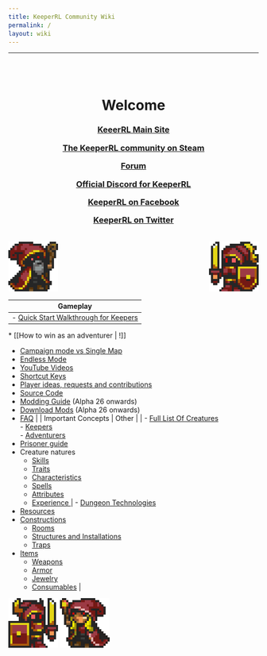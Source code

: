 ```yaml
---
title: KeeperRL Community Wiki
permalink: /
layout: wiki
---
```

<hr>
<th><p><br />
<br/>
<h1 align="center">Welcome</h1>
<h3 align="center">
<p><a href="http://keeperrl.com/">KeeerRL Main Site</a></p>
<p><a href="http://steamcommunity.com/app/329970">The KeeperRL community on Steam</a></p>
<p><a href="http://keeperrl.com/Forum">Forum</a></p>
<p><a href="https://discord.gg/XZfCCs5">Official Discord for KeeperRL</a></p>
<p><a href="https://www.facebook.com/keeperrl">KeeperRL on Facebook</a></p>
<p><a href="https://twitter.com/keeperRL">KeeperRL on Twitter</a></p></th>
</h2>
</tr>
</br>
<img src="_images\Keeper_east.png" title="fig:\Keeper_east.png" alt="_images\Keeper_east.png" width="100" />
<img src="_images\Keeper_knight_female_west.png" title="fig:\Keeper_knight_female_west.png" align="right" alt="_images\Keeper_knight_female_west.png" width="100" />

| Gameplay                                                                      
-----------------------------------------------------------------------------------------------------|
| -   [Quick Start Walkthrough for Keepers](/keeperrl_wiki/Quick_Start_Walkthrough "wikilink") 
                                                                                
 \* \[\[How to win as an adventurer                                             | !\]\]                                                                                               
                                                                                                       
  -   [Campaign mode vs Single Map](/keeperrl_wiki/Campaign_mode "wikilink")                                          
  -   [Endless Mode](/keeperrl_wiki/Endless_Mode "wikilink")                                                          
  -   [YouTube Videos](/keeperrl_wiki/YouTube_Videos "wikilink")                                                      
  -   [Shortcut Keys](/keeperrl_wiki/Shortcut_Keys "wikilink")                                                        
  -   [Player ideas, requests and contributions](/keeperrl_wiki/Player_ideas,_requests_and_contributions "wikilink")  
  -   [Source Code](http://github.com/miki151/keeperrl)                                                
  -   [Modding Guide](/keeperrl_wiki/Modding_guide "wikilink") (Alpha 26 onwards)                                     
  -   [Download Mods](/keeperrl_wiki/Download_Mods "wikilink") (Alpha 26 onwards)                                     
  -   [FAQ](/keeperrl_wiki/FAQ "wikilink")                                                                            |
| Important Concepts                                                            | Other                                                                                               |
| -   [ Full List Of Creatures](/keeperrl_wiki/Category%3A_Creatures "wikilink")               
     -   [ Keepers](/keeperrl_wiki/Keeper "wikilink")                                          
     -   [ Adventurers](/keeperrl_wiki/Adventurer "wikilink")                                  
 -   [Prisoner guide](/keeperrl_wiki/Prisoner_guide "wikilink")                                
 -   Creature natures                                                           
     -   [ Skills](:Skills "wikilink")                                          
     -   [ Traits](:Traits "wikilink")                                          
     -   [ Characteristics](:Characteristics "wikilink")                        
     -   [ Spells](:Spells "wikilink")                                          
     -   [ Attributes ](:Attributes "wikilink")                                 
     -   [ Experience ](:Experience "wikilink")                                 | -   [ Dungeon Technologies](:Technologies "wikilink")                                               
  -   [ Resources](:Resources "wikilink")                                                              
  -   [Constructions](/keeperrl_wiki/Constructions "wikilink")                                                        
      -   [ Rooms](/keeperrl_wiki/Category%3A_Rooms "wikilink")                                                       
      -   [Structures and Installations](/keeperrl_wiki/Structures_and_Installations "wikilink")                      
      -   [ Traps ](:Traps "wikilink")                                                                 
  -   [ Items](/keeperrl_wiki/Category%3A_Items "wikilink")                                                           
      -   [Weapons](/keeperrl_wiki/Weapons "wikilink")                                                                
      -   [Armor](/keeperrl_wiki/Armor "wikilink")                                                                    
      -   [Jewelry](/keeperrl_wiki/Jewelry "wikilink")                                                                
      -   [Consumables](/keeperrl_wiki/Consumables "wikilink")                                                        |

<img src="Keeper_knight_east.png" title="fig:Keeper_knight_east.png" alt="Keeper_knight_east.png" width="100" />
<img src="Keeper_female_west.png" title="fig:Keeper_female_west.png" alt="Keeper_female_west.png" width="100" />

